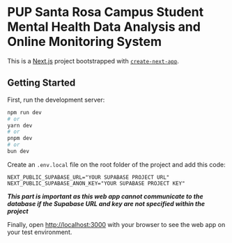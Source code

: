 # PUP Santa Rosa Campus Student Mental Health Data Analysis and Online Monitoring System

This is a [Next.js](https://nextjs.org/) project bootstrapped with [`create-next-app`](https://github.com/vercel/next.js/tree/canary/packages/create-next-app).

## Getting Started

First, run the development server:

```bash
npm run dev
# or
yarn dev
# or
pnpm dev
# or
bun dev
```

Create an `.env.local` file on the root folder of the project and add this code:
```
NEXT_PUBLIC_SUPABASE_URL="YOUR SUPABASE PROJECT URL"
NEXT_PUBLIC_SUPABASE_ANON_KEY="YOUR SUPABASE PROJECT KEY"
```
***This part is important as this web app cannot communicate to the database if the Supabase URL and key are not specified within the project***

Finally, open [http://localhost:3000](http://localhost:3000) with your browser to see the web app on your test environment.

